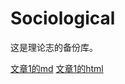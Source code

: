 # Sociological

这是理论志的备份库。

[文章1的md](https://github.com/bli2024fall/Sociological/blob/main/Sociological2025/Article1.md)
[文章1的html](https://github.com/bli2024fall/Sociological/blob/main/Sociological2025/美国收入不平等快速增长的时代结束了吗？｜PNAS.html)
